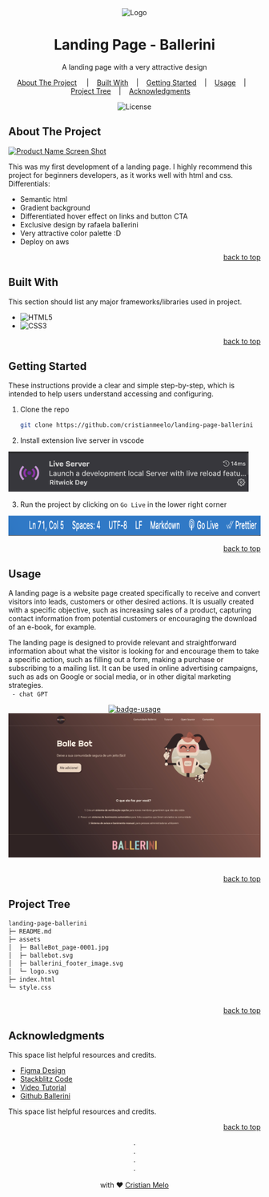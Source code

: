 <!-- PROJECT LOGO -->
<div id="readme-top" align="center">
<div >
<img src="https://cdn-icons-png.flaticon.com/512/1095/1095697.png?w=1060&t=st=1681080763~exp=1681081363~hmac=1ff61a0ff51863b66cfc6991c58b32243a2428359849414dc817f08acd2cc10d" alt="Logo" width="80" height="80">
</div>

<h1 align="center">
    Landing Page - Ballerini
</h1>
<p align="center">
    A landing page with a very attractive design
    <br />
</p>

<p align="center">
<a href="#about-the-project">About The Project</a>
&nbsp;&nbsp;&nbsp;&nbsp;|&nbsp;&nbsp;&nbsp;
<a href="#built-with">Built With</a>&nbsp;&nbsp;&nbsp;&nbsp;|&nbsp;&nbsp;&nbsp;
<a href="#getting-started">Getting Started</a>&nbsp;&nbsp;&nbsp;&nbsp;|&nbsp;&nbsp;&nbsp;
 <a href="#usage">Usage</a>&nbsp;&nbsp;&nbsp;&nbsp;|&nbsp;&nbsp;&nbsp;
 <a href="#project-tree">Project Tree</a>&nbsp;&nbsp;&nbsp;&nbsp;|&nbsp;&nbsp;&nbsp;
 <a href="#usage">Acknowledgments</a>&nbsp;&nbsp;&nbsp;&nbsp;
</p>

<p align="center">
<img alt="License" src="https://img.shields.io/static/v1?label=license&message=MIT&color=49AA26&labelCOlor=000000"></img>
</p>
</div>

<!-- ABOUT THE PROJECT -->

## About The Project

[![Product Name Screen Shot][product-screenshot]](https://example.com)

This was my first development of a landing page. I highly recommend this project for beginners developers, as it works well with html and css. Differentials:

- Semantic html
- Gradient background
- Differentiated hover effect on links and button CTA
- Exclusive design by rafaela ballerini
- Very attractive color palette :D
- Deploy on aws

<p align="right"><a href="#readme-top">back to top</a></p>

<!-- BUILT WITH -->

## Built With

This section should list any major frameworks/libraries used in project. 

- ![HTML5](https://img.shields.io/badge/HTML5-E34F26?style=for-the-badge&logo=html5&logoColor=white)
- ![CSS3](https://img.shields.io/badge/css3-%231572B6.svg?style=for-the-badge&logo=css3&logoColor=white)

<p align="right"><a href="#readme-top">back to top</a></p>

<!-- GETTING STARTED -->

## Getting Started

These instructions provide a clear and simple step-by-step, which is intended to help users understand accessing and configuring.

1. Clone the repo
   ```sh
   git clone https://github.com/cristianmeelo/landing-page-ballerini
   ```
2. Install extension live server in vscode</br>
<img src="./assets/live-server.png" alt="Logo" width="480" height="80">

3. Run the project by clicking on `Go Live` in the lower right corner <br/>
<img src="./assets/go-live.png" alt="Logo" width="680" height="40">


<p align="right"><a href="#readme-top">back to top</a></p>

<!-- USAGE EXAMPLES -->

## Usage

A landing page is a website page created specifically to receive and convert visitors into leads, customers or other desired actions. It is usually created with a specific objective, such as increasing sales of a product, capturing contact information from potential customers or encouraging the download of an e-book, for example.

The landing page is designed to provide relevant and straightforward information about what the visitor is looking for and encourage them to take a specific action, such as filling out a form, making a purchase or subscribing to a mailing list. It can be used in online advertising campaigns, such as ads on Google or social media, or in other digital marketing strategies. </br>
` - chat GPT`

<div align="center">
<a href="http://cristianmeelo.com.s3-website-sa-east-1.amazonaws.com/">
<img src="https://img.shields.io/badge/demo-see%20the%20app-blue" alt="badge-usage" >
</div>

<div align="center">
<img src="./assets//BalleBot_page-0001.jpg" alt="Logo">
</div>
</br>

<p align="right"><a href="#readme-top">back to top</a></p>

<!-- PROJECT  Tree -->

## Project Tree

```
landing-page-ballerini
├─ README.md
├─ assets
│  ├─ BalleBot_page-0001.jpg
│  ├─ ballebot.svg
│  ├─ ballerini_footer_image.svg
│  └─ logo.svg
├─ index.html
└─ style.css


```

<p align="right"><a href="#readme-top">back to top</a></p>

<!-- ACKNOWLEDGMENTS -->

## Acknowledgments
This space list helpful resources and credits.


- [Figma Design][figma-link]
- [Stackblitz Code][stackblitz-link]
- [Video Tutorial][tutorial-video]
- [Github Ballerini][partner-github]

This space list helpful resources and credits.



<p align="right"><a href="#readme-top">back to top</a></p>

<p align="center">
.
<br/>
.
<br/>
.
<br/>
.
<br/>
<br/>
with ❤️
<a href="https://www.linkedin.com/in/cristian-melo/">
 Cristian Melo
</a>
</p>
</div>


<!-- MARKDOWN LINKS & IMAGES -->
<!-- https://www.markdownguide.org/basic-syntax/#reference-style-links -->

[product-screenshot]: https://images.unsplash.com/photo-1623697899813-cf12fa9bc1c3?ixlib=rb-4.0.3&ixid=MnwxMjA3fDB8MHxwaG90by1wYWdlfHx8fGVufDB8fHx8&auto=format&fit=crop&w=1853&q=80

[figma-link]: https://www.figma.com/file/myqP66iQwzjwjrIAJyyrip/BalleBot?node-id=0%3A1&t=xaxOj9U8380vQL7r-0

[stackblitz-link]: https://stackblitz.com/edit/web-platform-fljbsg?file=index.html,styles.css

[tutorial-video]: https://www.youtube.com/watch?v=llF6vD-RljE&t=138s&ab_channel=RafaellaBallerini

[partner-github]: https://github.com/rafaballerini

<!-- SHIELDS -->
[HTML5]:https://img.shields.io/badge/HTML5-E34F26?style=for-the-badge&logo=html5&logoColor=white
[CSS3]: https://img.shields.io/badge/css3-%231572B6.svg?style=for-the-badge&logo=css3&logoColor=white
